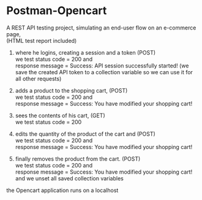 # Postman-Opencart

A REST API testing project, simulating an end-user flow on an e-commerce page,   
(HTML test report included)  

1) where he logins, creating a session and a token (POST)  
   we test status code = 200 and  
   response message = Success: API session successfully started!
   (we save the created API token to a collection variable so we can use it for all other requests)
   
3) adds a product to the shopping cart, (POST)  
   we test status code = 200 and  
   response message = Success: You have modified your shopping cart!  
   
4) sees the contents of his cart, (GET)  
  we test status code = 200   

5) edits the quantity of the product of the cart and (POST)  
   we test status code = 200 and  
   response message = Success: You have modified your shopping cart!  
     
8) finally removes the product from the cart. (POST)  
   we test status code = 200 and  
   response message = Success: You have modified your shopping cart!  
   and we unset all saved collection variables
   
the Opencart application runs on a localhost  
